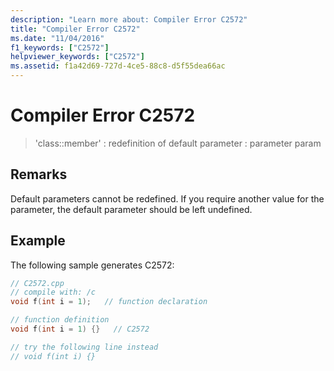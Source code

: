 ```yaml
---
description: "Learn more about: Compiler Error C2572"
title: "Compiler Error C2572"
ms.date: "11/04/2016"
f1_keywords: ["C2572"]
helpviewer_keywords: ["C2572"]
ms.assetid: f1a42d69-727d-4ce5-88c8-d5f55dea66ac
---
```

# Compiler Error C2572

> 'class::member' : redefinition of default parameter : parameter param

## Remarks

Default parameters cannot be redefined. If you require another value for the parameter, the default parameter should be left undefined.

## Example

The following sample generates C2572:

```cpp
// C2572.cpp
// compile with: /c
void f(int i = 1);   // function declaration

// function definition
void f(int i = 1) {}   // C2572

// try the following line instead
// void f(int i) {}
```
